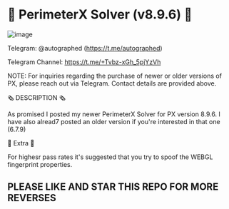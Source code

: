 # 🤖 PerimeterX Solver (v8.9.6) 🤖

![image](https://github.com/user-attachments/assets/0c6ecf3d-20ee-479b-962e-a913df398211)


Telegram: @autographed (https://t.me/autographed)

Telegram Channel: https://t.me/+Tvbz-xGh_5pjYzVh

NOTE: For inquiries regarding the purchase of newer or older versions of PX, please reach out via Telegram. Contact details are provided above.

🗞️ DESCRIPTION 🗞️

As promised I posted my newer PerimeterX Solver for PX version 8.9.6. I have also alread7 posted an older version if you're interested in that one (6.7.9)

🤑 Extra 🤑

For highesr pass rates it's suggested that you try to spoof the WEBGL fingerprint properties.

## PLEASE LIKE AND STAR THIS REPO FOR MORE REVERSES ##
